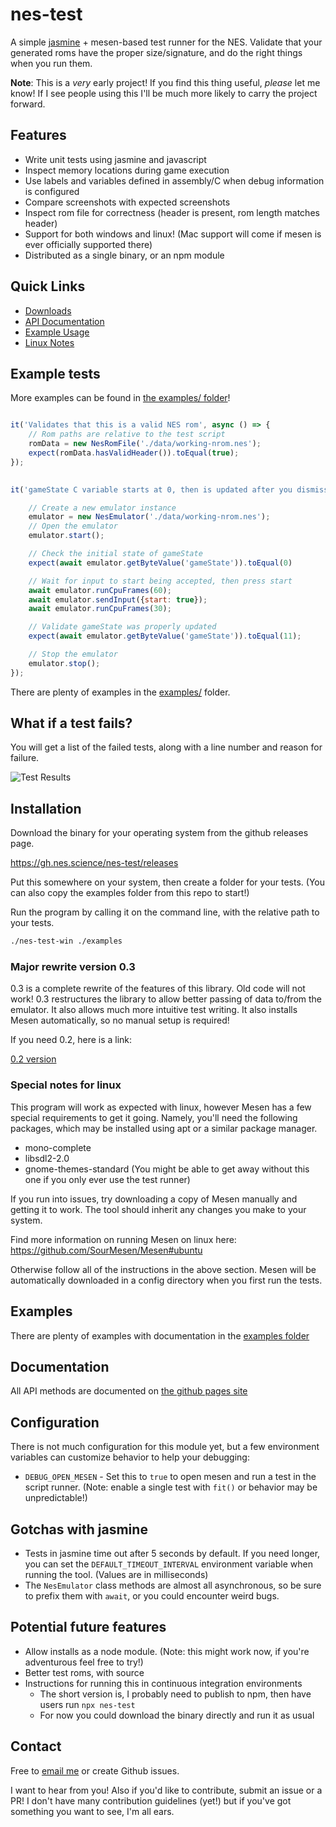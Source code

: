 # nes-test

A simple [jasmine](https://jasmine.github.io/api/4.0/matchers.html) + 
mesen-based test runner for the NES. Validate that your generated roms have
the proper size/signature, and do the right things when you run them.

**Note**: This is a _very_ early project! If you find this thing useful, _please_ let me know!
If I see people using this I'll be much more likely to carry the project forward.

## Features

* Write unit tests using jasmine and javascript
* Inspect memory locations during game execution
* Use labels and variables defined in assembly/C when debug information is configured
* Compare screenshots with expected screenshots
* Inspect rom file for correctness (header is present, rom length matches header)
* Support for both windows and linux! (Mac support will come if mesen is ever officially supported there)
* Distributed as a single binary, or an npm module

## Quick Links

- [Downloads](https://gh.nes.science/nes-test/releases)
- [API Documentation](https://nes-test.nes.science)
- [Example Usage](https://gh.nes.science/nes-test/tree/main/examples)
- [Linux Notes](#special-notes-for-linux)

## Example tests

More examples can be found in [the examples/ folder](https://gh.nes.science/nes-test/tree/main/examples)! 

```javascript

it('Validates that this is a valid NES rom', async () => {
    // Rom paths are relative to the test script
    romData = new NesRomFile('./data/working-nrom.nes');
    expect(romData.hasValidHeader()).toEqual(true);
});
    

it('gameState C variable starts at 0, then is updated after you dismiss the menu', async () => {

    // Create a new emulator instance
    emulator = new NesEmulator('./data/working-nrom.nes');
    // Open the emulator
    emulator.start();

    // Check the initial state of gameState
    expect(await emulator.getByteValue('gameState')).toEqual(0)

    // Wait for input to start being accepted, then press start
    await emulator.runCpuFrames(60);
    await emulator.sendInput({start: true});
    await emulator.runCpuFrames(30);

    // Validate gameState was properly updated
    expect(await emulator.getByteValue('gameState')).toEqual(11);

    // Stop the emulator
    emulator.stop();
});
```

There are plenty of examples in the [examples/](https://gh.nes.science/nes-test/tree/main/examples) folder. 

## What if a test fails?

You will get a list of the failed tests, along with a line number and reason for failure.

![Test Results](./jsdoc/test_output.png)

## Installation

Download the binary for your operating system from the github releases page.

https://gh.nes.science/nes-test/releases

Put this somewhere on your system, then create a folder for your tests. (You can also copy the examples folder from this repo to start!)

Run the program by calling it on the command line, with the relative path to your tests.

```sh
./nes-test-win ./examples
```

### Major rewrite version 0.3

0.3 is a complete rewrite of the features of this library. Old code will not work! 
0.3 restructures the library to allow better passing of data to/from the emulator. It also allows much more intuitive
test writing. It also installs Mesen automatically, so no manual setup is required!


If you need 0.2, here is a link:

[0.2 version](https://gh.nes.science/nes-test/tree/v0.2.1)


### Special notes for linux

This program will work as expected with linux, however Mesen has a few special requirements to get it going. Namely, you'll need the
following packages, which may be installed using apt or a similar package manager. 

* mono-complete
* libsdl2-2.0
* gnome-themes-standard (You might be able to get away without this one if you only ever use the test runner)

If you run into issues, try downloading a copy of Mesen manually and getting it to work. The tool should inherit any
changes you make to your system.

Find more information on running Mesen on linux here: https://github.com/SourMesen/Mesen#ubuntu 

Otherwise follow all of the instructions in the above section. Mesen will be automatically downloaded in a config directory
when you first run the tests.

## Examples

There are plenty of examples with documentation in the [examples folder](https://gh.nes.science/nes-test/tree/main/examples)

## Documentation

All API methods are documented on [the github pages site](https://nes-test.nes.science/)

## Configuration

There is not much configuration for this module yet, but a few environment variables can customize behavior to help your debugging: 

* `DEBUG_OPEN_MESEN` - Set this to `true` to open mesen and run a test in the script runner. (Note: enable a single test with `fit()` or behavior may be unpredictable!)

## Gotchas with jasmine

* Tests in jasmine time out after 5 seconds by default. If you need longer, you can set the `DEFAULT_TIMEOUT_INTERVAL` environment variable when running the tool. (Values are in milliseconds)
* The `NesEmulator` class methods are almost all asynchronous, so be sure to prefix them with `await`, or you could encounter weird bugs.

## Potential future features

* Allow installs as a node module. (Note: this might work now, if you're adventurous feel free to try!)
* Better test roms, with source
* Instructions for running this in continuous integration environments
  * The short version is, I probably need to publish to npm, then have users run `npx nes-test` 
  * For now you could download the binary directly and run it as usual

## Contact

Free to [email me](mailto:admin@cpprograms.net) or create Github issues.

I want to hear from you! Also if you'd like to contribute, submit an issue or a PR! I don't have many contribution guidelines (yet!) 
but if you've got something you want to see, I'm all ears. 
